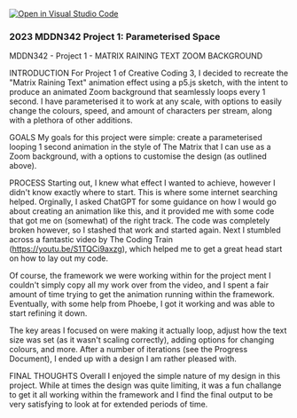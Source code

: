 [![Open in Visual Studio Code](https://classroom.github.com/assets/open-in-vscode-c66648af7eb3fe8bc4f294546bfd86ef473780cde1dea487d3c4ff354943c9ae.svg)](https://classroom.github.com/online_ide?assignment_repo_id=10300689&assignment_repo_type=AssignmentRepo)
### 2023 MDDN342 Project 1: Parameterised Space

MDDN342 - Project 1 - MATRIX RAINING TEXT ZOOM BACKGROUND

INTRODUCTION
For Project 1 of Creative Coding 3, I decided to recreate the "Matrix Raining Text" animation effect using a p5.js sketch, with the intent to produce an animated Zoom background that seamlessly loops every 1 second. I have parameterised it to work at any scale, with options to easily change the colours, speed, and amount of characters per stream, along with a plethora of other additions. 


GOALS
My goals for this project were simple: create a parameterised looping 1 second animation in the style of The Matrix that I can use as a Zoom background, with a options to customise the design (as outlined above).


PROCESS
Starting out, I knew what effect I wanted to achieve, however I didn't know exactly where to start. This is where some internet searching helped. Orginally, I asked ChatGPT for some guidance on how I would go about creating an animation like this, and it provided me with some code that got me on (somewhat) of the right track. The code was completely broken however, so I stashed that work and started again. Next I stumbled across a fantastic video by The Coding Train (https://youtu.be/S1TQCi9axzg), which helped me to get a great head start on how to lay out my code. 

Of course, the framework we were working within for the project ment I couldn't simply copy all my work over from the video, and I spent a fair amount of time trying to get the animation running within the framework. Eventually, with some help from Phoebe, I got it working and was able to start refining it down.

The key areas I focused on were making it actually loop, adjust how the text size was set (as it wasn't scaling correctly), adding options for changing colours, and more. After a number of iterations (see the Progress Document), I ended up with a design I am rather pleased with. 


FINAL THOUGHTS
Overall I enjoyed the simple nature of my design in this project. While at times the design was quite limiting, it was a fun challange to get it all working within the framework and I find the final output to be very satisfying to look at for extended periods of time. 